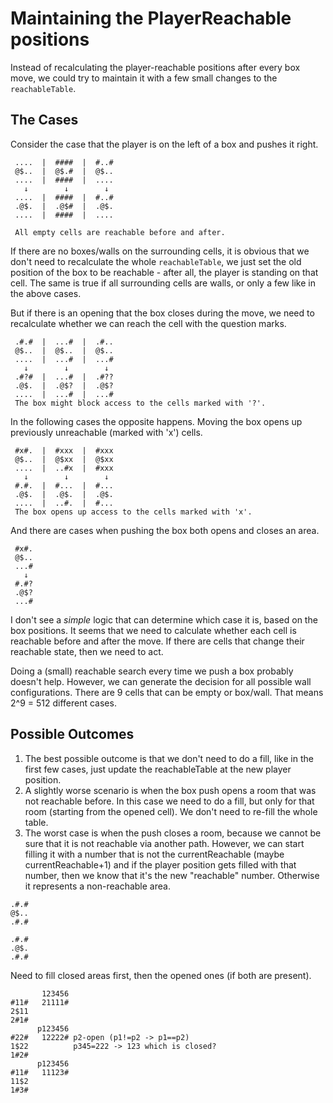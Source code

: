 # Maintaining the PlayerReachable positions
Instead of recalculating the player-reachable positions after every box move, we could try to maintain it with a few small changes to the `reachableTable`.

## The Cases
Consider the case that the player is on the left of a box and pushes it right.
```
 ....  |  ####  |  #..#
 @$..  |  @$.#  |  @$..
 ....  |  ####  |  ....
   ↓        ↓        ↓ 
 ....  |  ####  |  #..#
 .@$.  |  .@$#  |  .@$.
 ....  |  ####  |  ....

 All empty cells are reachable before and after.
```

If there are no boxes/walls on the surrounding cells, it is obvious that we don't need to recalculate the whole `reachableTable`, we just set the old position of the box to be reachable - after all, the player is standing on that cell. The same is true if all surrounding cells are walls, or only a few like in the above cases.

But if there is an opening that the box closes during the move, we need to recalculate whether we can reach the cell with the question marks.
```
 .#.#  |  ...#  |  .#..
 @$..  |  @$..  |  @$..
 ....  |  ...#  |  ...#
   ↓        ↓        ↓  
 .#?#  |  ...#  |  .#??
 .@$.  |  .@$?  |  .@$?
 ....  |  ...#  |  ...#
 The box might block access to the cells marked with '?'.
```

In the following cases the opposite happens. Moving the box opens up previously unreachable (marked with 'x') cells.
```
 #x#.  |  #xxx  |  #xxx
 @$..  |  @$xx  |  @$xx
 ....  |  ..#x  |  #xxx
   ↓        ↓        ↓  
 #.#.  |  #...  |  #...
 .@$.  |  .@$.  |  .@$.
 ....  |  ..#.  |  #...
 The box opens up access to the cells marked with 'x'.
```

And there are cases when pushing the box both opens and closes an area.
```
 #x#.  
 @$..  
 ...#  
   ↓   
 #.#?  
 .@$?  
 ...#  
```

I don't see a *simple* logic that can determine which case it is, based on the box positions. It seems that we need to calculate whether each cell is reachable before and after the move. If there are cells that change their reachable state, then we need to act.

Doing a (small) reachable search every time we push a box probably doesn't help. However, we can generate the decision for all possible wall configurations. There are 9 cells that can be empty or box/wall. That means 2^9 = 512 different cases.

## Possible Outcomes

1. The best possible outcome is that we don't need to do a fill, like in the first few cases, just update the reachableTable at the new player position.
1. A slightly worse scenario is when the box push opens a room that was not reachable before. In this case we need to do a fill, but only for that room (starting from the opened cell). We don't need to re-fill the whole table.
1. The worst case is when the push closes a room, because we cannot be sure that it is not reachable via another path. However, we can start filling it with a number that is not the currentReachable (maybe currentReachable+1) and if the player position gets filled with that number, then we know that it's the new "reachable" number. Otherwise it represents a non-reachable area.

```
.#.#
@$..
.#.#

.#.#
.@$.
.#.#
```

Need to fill closed areas first, then the opened ones (if both are present).
```
       123456
#11#   21111#
2$11
2#1#
      p123456
#22#   12222# p2-open (p1!=p2 -> p1==p2)
1$22          p345=222 -> 123 which is closed?
1#2#
      p123456
#11#   11123#
11$2
1#3#
```
